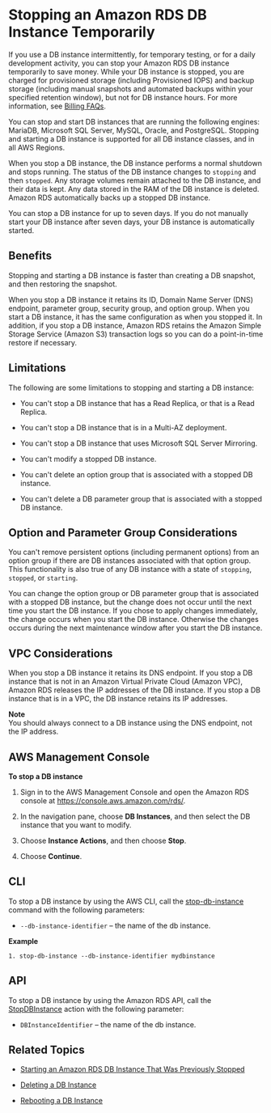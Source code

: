 # Stopping an Amazon RDS DB Instance Temporarily<a name="USER_StopInstance"></a>

If you use a DB instance intermittently, for temporary testing, or for a daily development activity, you can stop your Amazon RDS DB instance temporarily to save money\. While your DB instance is stopped, you are charged for provisioned storage \(including Provisioned IOPS\) and backup storage \(including manual snapshots and automated backups within your specified retention window\), but not for DB instance hours\. For more information, see [Billing FAQs](http://aws.amazon.com/rds/faqs/#billing)\. 

You can stop and start DB instances that are running the following engines: MariaDB, Microsoft SQL Server, MySQL, Oracle, and PostgreSQL\. Stopping and starting a DB instance is supported for all DB instance classes, and in all AWS Regions\. 

When you stop a DB instance, the DB instance performs a normal shutdown and stops running\. The status of the DB instance changes to `stopping` and then `stopped`\. Any storage volumes remain attached to the DB instance, and their data is kept\. Any data stored in the RAM of the DB instance is deleted\. Amazon RDS automatically backs up a stopped DB instance\. 

You can stop a DB instance for up to seven days\. If you do not manually start your DB instance after seven days, your DB instance is automatically started\. 

## Benefits<a name="USER_StopInstance.Benefits"></a>

Stopping and starting a DB instance is faster than creating a DB snapshot, and then restoring the snapshot\. 

When you stop a DB instance it retains its ID, Domain Name Server \(DNS\) endpoint, parameter group, security group, and option group\. When you start a DB instance, it has the same configuration as when you stopped it\. In addition, if you stop a DB instance, Amazon RDS retains the Amazon Simple Storage Service \(Amazon S3\) transaction logs so you can do a point\-in\-time restore if necessary\. 

## Limitations<a name="USER_StopInstance.Limitations"></a>

The following are some limitations to stopping and starting a DB instance: 

+ You can't stop a DB instance that has a Read Replica, or that is a Read Replica\.

+ You can't stop a DB instance that is in a Multi\-AZ deployment\.

+ You can't stop a DB instance that uses Microsoft SQL Server Mirroring\.

+ You can't modify a stopped DB instance\.

+ You can't delete an option group that is associated with a stopped DB instance\.

+ You can't delete a DB parameter group that is associated with a stopped DB instance\.

## Option and Parameter Group Considerations<a name="USER_StopInstance.OGPG"></a>

You can't remove persistent options \(including permanent options\) from an option group if there are DB instances associated with that option group\. This functionality is also true of any DB instance with a state of `stopping`, `stopped`, or `starting`\. 

You can change the option group or DB parameter group that is associated with a stopped DB instance, but the change does not occur until the next time you start the DB instance\. If you chose to apply changes immediately, the change occurs when you start the DB instance\. Otherwise the changes occurs during the next maintenance window after you start the DB instance\. 

## VPC Considerations<a name="USER_StopInstance.VPC"></a>

When you stop a DB instance it retains its DNS endpoint\. If you stop a DB instance that is not in an Amazon Virtual Private Cloud \(Amazon VPC\), Amazon RDS releases the IP addresses of the DB instance\. If you stop a DB instance that is in a VPC, the DB instance retains its IP addresses\. 

**Note**  
You should always connect to a DB instance using the DNS endpoint, not the IP address\.

## AWS Management Console<a name="USER_StopInstance.CON"></a>

**To stop a DB instance**

1. Sign in to the AWS Management Console and open the Amazon RDS console at [https://console\.aws\.amazon\.com/rds/](https://console.aws.amazon.com/rds/)\.

1. In the navigation pane, choose **DB Instances**, and then select the DB instance that you want to modify\. 

1. Choose **Instance Actions**, and then choose **Stop**\. 

1. Choose **Continue**\. 

## CLI<a name="USER_StopInstance.CLI"></a>

To stop a DB instance by using the AWS CLI, call the [stop\-db\-instance](http://docs.aws.amazon.com/cli/latest/reference/rds/stop-db-instance.html) command with the following parameters: 

+ `--db-instance-identifier` – the name of the db instance\. 

**Example**  

```
1. stop-db-instance --db-instance-identifier mydbinstance
```

## API<a name="USER_StopInstance.API"></a>

To stop a DB instance by using the Amazon RDS API, call the [StopDBInstance](http://docs.aws.amazon.com/AmazonRDS/latest/APIReference/API_StopDBInstance.html) action with the following parameter: 

+ `DBInstanceIdentifier` – the name of the db instance\. 

## Related Topics<a name="USER_StopInstance.Related"></a>

+ [Starting an Amazon RDS DB Instance That Was Previously Stopped](USER_StartInstance.md)

+ [Deleting a DB Instance](USER_DeleteInstance.md)

+ [Rebooting a DB Instance](USER_RebootInstance.md)